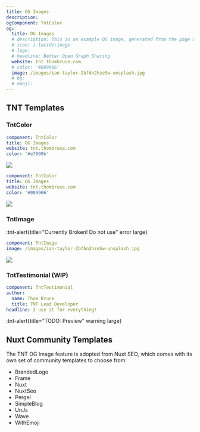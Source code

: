 ```yaml
---
title: OG Images
description:
ogComponent: TntColor
og:
  title: OG Images
  # description: This is an example OG image, generated from the page meta.
  # icon: i-lucide:image
  # logo:
  # headline: Better Open Graph Sharing
  website: tnt.thombruce.com
  # color: '#009966'
  image: /images/ian-taylor-IbfAn2hzeSw-unsplash.jpg
  # bg:
  # emoji:
---
```


## TNT Templates

### TntColor

```yaml
component: TntColor
title: OG Images
website: tnt.thombruce.com
color: '#e7000b'
```

![](/images/ogImage-TntColor.png)

```yaml
component: TntColor
title: OG Images
website: tnt.thombruce.com
color: '#009966'
```

![](/images/ogImage-TntColor-wColor.png)

### TntImage

:tnt-alert{title="Currently Broken! Do not use" error large}

```yaml
component: TntImage
image: /images/ian-taylor-IbfAn2hzeSw-unsplash.jpg
```

![](/images/ogImage-TntImage.png)

### TntTestimonial (WIP)

```yaml
component: TntTestimonial
author:
  name: Thom Bruce
  title: TNT Lead Developer
headline: I use it for everything!
```

:tnt-alert{title="TODO: Preview" warning large}

## Nuxt Community Templates

The TNT OG Image feature is adopted from Nuxt SEO, which comes with its own set of community templates to choose from:

- BrandedLogo
- Frame
- Nuxt
- NuxtSeo
- Pergel
- SimpleBlog
- UnJs
- Wave
- WithEmoji
